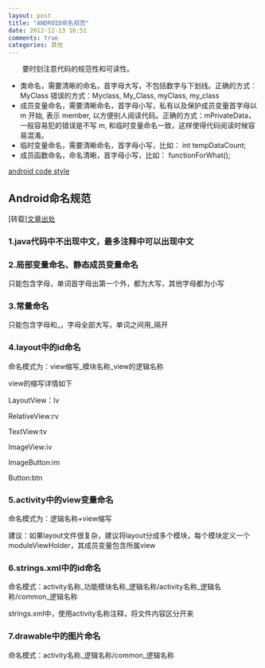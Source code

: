 ```yaml
---
layout: post
title: "ANDROID命名规范"
date: 2012-12-13 16:51
comments: true
categories: 其他
---
```

　　要时刻注意代码的规范性和可读性。
<!-- more -->
<ul>
	<li>类命名，需要清晰的命名，首字母大写，不包括数字与下划线。正确的方式：MyClass 错误的方式：Myclass, My_Class, myClass, my_class</li>
	<li>成员变量命名，需要清晰命名，首字母小写，私有以及保护成员变量首字母以 m 开始, 表示 member, 以方便别人阅读代码。正确的方式：mPrivateData，一般容易犯的错误是不写 m, 和临时变量命名一致，这样使得代码阅读时候容易混淆。</li>
	<li>临时变量命名，需要清晰命名，首字母小写，比如： int tempDataCount;</li>
	<li>成员函数命名，命名清晰，首字母小写，比如： functionForWhat();</li>
</ul>
<a href=" http://source.android.com/source/code-style.html">android code style</a>
<br/>
<h2>Android命名规范</h2><p class="laiyuan">[转载]<a href="http://www.cnblogs.com/xiongbo/archive/2011/08/15/2098130.html">文章出处</a></p>
<h3>1.java代码中不出现中文，最多注释中可以出现中文</h3>
<h3>2.局部变量命名、静态成员变量命名</h3>
<p class="para">只能包含字母，单词首字母出第一个外，都为大写，其他字母都为小写</p>
<h3>3.常量命名</h3>
<p class="para">只能包含字母和_，字母全部大写，单词之间用_隔开</p>
<h3>4.layout中的id命名</h3>
<p class="para">命名模式为：view缩写_模块名称_view的逻辑名称</p>
<p class="para">view的缩写详情如下</p>
<p class="para">LayoutView：lv</p>
<p class="para">RelativeView:rv</p>
<p class="para">TextView:tv</p>
<p class="para">ImageView:iv</p>
<p class="para">ImageButton:im</p>
<p class="para">Button:btn</p>
<h3>5.activity中的view变量命名</h3>
<p class="para">命名模式为：逻辑名称+view缩写</p>
<p class="para">建议：如果layout文件很复杂，建议将layout分成多个模块，每个模块定义一个moduleViewHolder，其成员变量包含所属view</p>
<h3>6.strings.xml中的id命名</h3>
<p class="para">命名模式：activity名称_功能模块名称_逻辑名称/activity名称_逻辑名称/common_逻辑名称</p>
<p class="para">strings.xml中，使用activity名称注释，将文件内容区分开来</p>
<h3>7.drawable中的图片命名</h3>
<p class="para">命名模式：activity名称_逻辑名称/common_逻辑名称</p>
